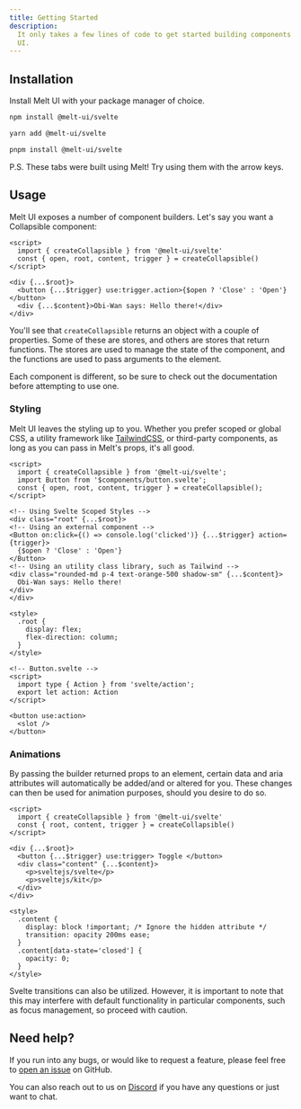 ```yaml
---
title: Getting Started
description:
  It only takes a few lines of code to get started building components with Melt
  UI.
---
```


<script>
    import { Callout, InstallTabs } from '$docs/components';
</script>

## Installation

Install Melt UI with your package manager of choice.

<InstallTabs>
<span slot="npm">

```bash /@melt-ui/#melt /svelte/#melt
npm install @melt-ui/svelte
```

</span>

<span slot="yarn">

```bash /@melt-ui/#melt /svelte/#melt
yarn add @melt-ui/svelte
```

</span>

<span slot="pnpm">

```bash /@melt-ui/#melt /svelte/#melt
pnpm install @melt-ui/svelte
```

</span>

</InstallTabs>

<Callout>
P.S. These tabs were built using Melt! Try using them with the arrow keys.
</Callout>

## Usage

Melt UI exposes a number of component builders. Let's say you want a Collapsible
component:

```svelte
<script>
  import { createCollapsible } from '@melt-ui/svelte'
  const { open, root, content, trigger } = createCollapsible()
</script>

<div {...$root}>
  <button {...$trigger} use:trigger.action>{$open ? 'Close' : 'Open'}</button>
  <div {...$content}>Obi-Wan says: Hello there!</div>
</div>
```

You'll see that `createCollapsible` returns an object with a couple of
properties. Some of these are stores, and others are stores that return
functions. The stores are used to manage the state of the component, and the
functions are used to pass arguments to the element.

Each component is different, so be sure to check out the documentation before
attempting to use one.

### Styling

Melt UI leaves the styling up to you. Whether you prefer scoped or global CSS, a
utility framework like [TailwindCSS](https://tailwindcss.com), or third-party
components, as long as you can pass in Melt's props, it's all good.

```svelte
<script>
  import { createCollapsible } from '@melt-ui/svelte';
  import Button from '$components/button.svelte';
  const { open, root, content, trigger } = createCollapsible();
</script>

<!-- Using Svelte Scoped Styles -->
<div class="root" {...$root}>
<!-- Using an external component -->
<Button on:click={() => console.log('clicked')} {...$trigger} action={trigger}>
  {$open ? 'Close' : 'Open'}
</Button>
<!-- Using an utility class library, such as Tailwind -->
<div class="rounded-md p-4 text-orange-500 shadow-sm" {...$content}>
  Obi-Wan says: Hello there!
</div>
</div>

<style>
  .root {
    display: flex;
    flex-direction: column;
  }
</style>

<!-- Button.svelte -->
<script>
  import type { Action } from 'svelte/action';
  export let action: Action
</script>

<button use:action>
  <slot />
</button>
```

### Animations

By passing the builder returned props to an element, certain data and aria
attributes will automatically be added/and or altered for you. These changes can
then be used for animation purposes, should you desire to do so.

```svelte
<script>
  import { createCollapsible } from '@melt-ui/svelte'
  const { root, content, trigger } = createCollapsible()
</script>

<div {...$root}>
  <button {...$trigger} use:trigger> Toggle </button>
  <div class="content" {...$content}>
    <p>sveltejs/svelte</p>
    <p>sveltejs/kit</p>
  </div>
</div>

<style>
  .content {
    display: block !important; /* Ignore the hidden attribute */
    transition: opacity 200ms ease;
  }
  .content[data-state='closed'] {
    opacity: 0;
  }
</style>
```

<Callout>
Svelte transitions can also be utilized. However, it is important to note that this may interfere with default functionality in particular components, such as focus management, so proceed with caution.
</Callout>

## Need help?

If you run into any bugs, or would like to request a feature, please feel free
to [open an issue](https://github.com/melt-ui/melt-ui/issues/new) on GitHub.

You can also reach out to us on [Discord](https://discord.gg/cee8gHrznd) if you
have any questions or just want to chat.
